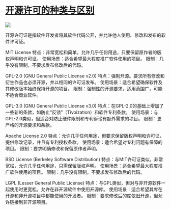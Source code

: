 # [开源许可的种类与区别](https://github.com/myogg/meek/issues/71)

![](https://pic.imgdb.cn/item/668e9a59d9c307b7e9f724c9.jpg)

 开源许可证是指软件开发者将其软件代码公开，并允许他人使用、修改和发布的软件许可证。

 MIT License
特点：非常宽松和简单。允许几乎任何用途，只要保留原作者的版权声明和许可证。
使用场景：适合希望最大程度推广软件使用的项目。
限制：几乎没有限制，不要求发布修改后的代码。

 GPL-2.0 (GNU General Public License v2.0)
特点：强制开源。要求所有修改和衍生作品也必须开源，并以相同的许可证发布。
使用场景：适合希望确保软件及其修改版本始终保持开源的项目。
限制：强制性的开源要求，适用范围广，可能不适合商业软件。

 GPL-3.0 (GNU General Public License v3.0)
特点：在GPL-2.0的基础上增加了一些新的条款，如防止“反锁”（Tivoization）和软件专利条款。
使用场景：与GPL-2.0类似，但适合对防止硬件限制和专利诉讼有额外需求的项目。
限制：更严格的开源要求和条款。

 Apache License 2.0
特点：允许几乎任何用途，但要求保留版权声明和许可证，提供修改记录，并且有专利授权条款。
使用场景：适合希望对专利问题有保障的项目。
限制：要求明确修改和保留原作者声明。

 BSD License (Berkeley Software Distribution)
特点：与MIT许可证类似，非常宽松，允许几乎任何用途，只需保留版权声明。
使用场景：适合希望最大程度推广软件使用的项目。
限制：几乎没有限制，不要求发布修改后的代码。

 LGPL (Lesser General Public License)
特点：与GPL类似，但对与非开源软件一起使用时更宽松。允许在非开源软件中使用开源库。
使用场景：适合希望其库在开源和非开源项目中都能使用的开发者。
限制：要求修改后的库依旧开源，但允许链接到非开源项目。
